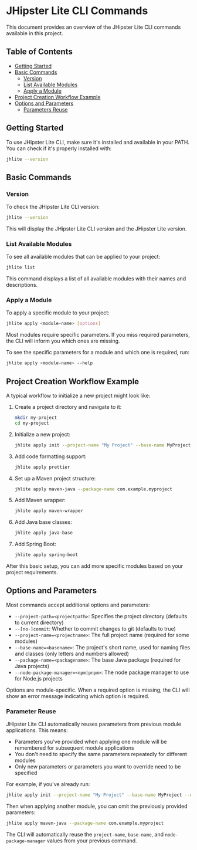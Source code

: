 # JHipster Lite CLI Commands

This document provides an overview of the JHipster Lite CLI commands available in this project.

## Table of Contents

- [Getting Started](#getting-started)
- [Basic Commands](#basic-commands)
  - [Version](#version)
  - [List Available Modules](#list-available-modules)
  - [Apply a Module](#apply-a-module)
- [Project Creation Workflow Example](#project-creation-workflow-example)
- [Options and Parameters](#options-and-parameters)
  - [Parameters Reuse](#parameter-reuse)

## Getting Started

To use JHipster Lite CLI, make sure it's installed and available in your PATH. You can check if it's properly installed with:

```bash
jhlite --version
```

## Basic Commands

### Version

To check the JHipster Lite CLI version:

```bash
jhlite --version
```

This will display the JHipster Lite CLI version and the JHipster Lite version.

### List Available Modules

To see all available modules that can be applied to your project:

```bash
jhlite list
```

This command displays a list of all available modules with their names and descriptions.

### Apply a Module

To apply a specific module to your project:

```bash
jhlite apply <module-name> [options]
```

Most modules require specific parameters. If you miss required parameters, the CLI will inform you which ones are missing.

To see the specific parameters for a module and which one is required, run:

```bash
jhlite apply <module-name> --help
```

## Project Creation Workflow Example

A typical workflow to initialize a new project might look like:

1. Create a project directory and navigate to it:

   ```bash
   mkdir my-project
   cd my-project
   ```

2. Initialize a new project:

   ```bash
   jhlite apply init --project-name "My Project" --base-name MyProject --node-package-manager npm
   ```

3. Add code formatting support:

   ```bash
   jhlite apply prettier
   ```

4. Set up a Maven project structure:

   ```bash
   jhlite apply maven-java --package-name com.example.myproject
   ```

5. Add Maven wrapper:

   ```bash
   jhlite apply maven-wrapper
   ```

6. Add Java base classes:

   ```bash
   jhlite apply java-base
   ```

7. Add Spring Boot:
   ```bash
   jhlite apply spring-boot
   ```

After this basic setup, you can add more specific modules based on your project requirements.

## Options and Parameters

Most commands accept additional options and parameters:

- `--project-path=<projectpath>`: Specifies the project directory (defaults to current directory)
- `--[no-]commit`: Whether to commit changes to git (defaults to true)
- `--project-name=<projectname>`: The full project name (required for some modules)
- `--base-name=<basename>`: The project's short name, used for naming files and classes (only letters and numbers allowed)
- `--package-name=<packagename>`: The base Java package (required for Java projects)
- `--node-package-manager=<npm|pnpm>`: The node package manager to use for Node.js projects

Options are module-specific. When a required option is missing, the CLI will show an error message indicating which option is required.

### Parameter Reuse

JHipster Lite CLI automatically reuses parameters from previous module applications. This means:

- Parameters you've provided when applying one module will be remembered for subsequent module applications
- You don't need to specify the same parameters repeatedly for different modules
- Only new parameters or parameters you want to override need to be specified

For example, if you've already run:

```bash
jhlite apply init --project-name "My Project" --base-name MyProject --node-package-manager npm
```

Then when applying another module, you can omit the previously provided parameters:

```bash
jhlite apply maven-java --package-name com.example.myproject
```

The CLI will automatically reuse the `project-name`, `base-name`, and `node-package-manager` values from your previous command.
